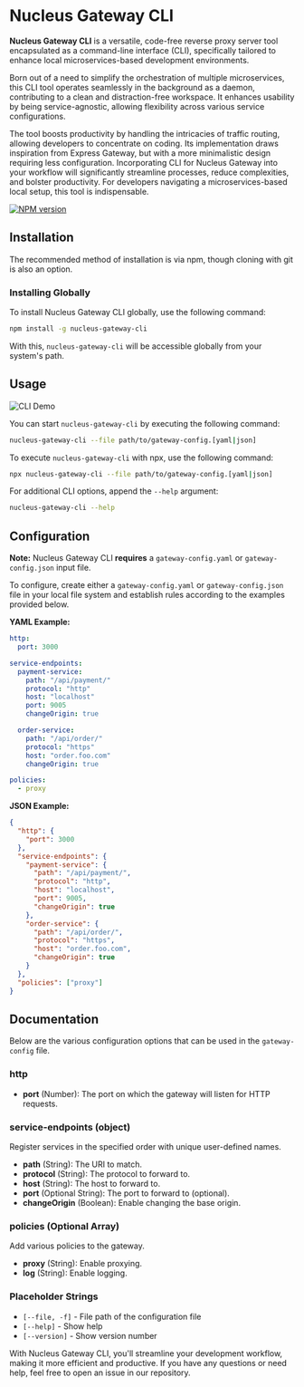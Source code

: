 # Nucleus Gateway CLI

**Nucleus Gateway CLI** is a versatile, code-free reverse proxy server tool encapsulated as a command-line interface (CLI), specifically tailored to enhance local microservices-based development environments.

Born out of a need to simplify the orchestration of multiple microservices, this CLI tool operates seamlessly in the background as a daemon, contributing to a clean and distraction-free workspace. It enhances usability by being service-agnostic, allowing flexibility across various service configurations.

The tool boosts productivity by handling the intricacies of traffic routing, allowing developers to concentrate on coding. Its implementation draws inspiration from Express Gateway, but with a more minimalistic design requiring less configuration. Incorporating CLI for Nucleus Gateway into your workflow will significantly streamline processes, reduce complexities, and bolster productivity. For developers navigating a microservices-based local setup, this tool is indispensable.

[![NPM version](https://badge.fury.io/js/nucleus-gateway-cli.svg)](https://registry.npmjs.org/nucleus-gateway-cli)

## Installation

The recommended method of installation is via npm, though cloning with git is also an option.

### Installing Globally

To install Nucleus Gateway CLI globally, use the following command:

```bash
npm install -g nucleus-gateway-cli
```

With this, `nucleus-gateway-cli` will be accessible globally from your system's path.

## Usage

![CLI Demo](./assets/demo_cli.gif)

You can start `nucleus-gateway-cli` by executing the following command:

```bash
nucleus-gateway-cli --file path/to/gateway-config.[yaml|json]
```

To execute `nucleus-gateway-cli` with npx, use the following command:

```bash
npx nucleus-gateway-cli --file path/to/gateway-config.[yaml|json]
```

For additional CLI options, append the `--help` argument:

```bash
nucleus-gateway-cli --help
```

## Configuration

**Note:** Nucleus Gateway CLI **requires** a `gateway-config.yaml` or `gateway-config.json` input file.

To configure, create either a `gateway-config.yaml` or `gateway-config.json` file in your local file system and establish rules according to the examples provided below.

**YAML Example:**

```yaml
http:
  port: 3000

service-endpoints:
  payment-service:
    path: "/api/payment/"
    protocol: "http"
    host: "localhost"
    port: 9005
    changeOrigin: true

  order-service:
    path: "/api/order/"
    protocol: "https"
    host: "order.foo.com"
    changeOrigin: true

policies:
  - proxy
```

**JSON Example:**

```json
{
  "http": {
    "port": 3000
  },
  "service-endpoints": {
    "payment-service": {
      "path": "/api/payment/",
      "protocol": "http",
      "host": "localhost",
      "port": 9005,
      "changeOrigin": true
    },
    "order-service": {
      "path": "/api/order/",
      "protocol": "https",
      "host": "order.foo.com",
      "changeOrigin": true
    }
  },
  "policies": ["proxy"]
}
```

## Documentation

Below are the various configuration options that can be used in the `gateway-config` file.

### http

- **port** (Number): The port on which the gateway will listen for HTTP requests.

### service-endpoints (object)

Register services in the specified order with unique user-defined names.

- **path** (String): The URI to match.
- **protocol** (String): The protocol to forward to.
- **host** (String): The host to forward to.
- **port** (Optional String): The port to forward to (optional).
- **changeOrigin** (Boolean): Enable changing the base origin.

### policies (Optional Array)

Add various policies to the gateway.

- **proxy** (String): Enable proxying.
- **log** (String): Enable logging.

### Placeholder Strings

- `[--file, -f]` - File path of the configuration file
- `[--help]` - Show help
- `[--version]` - Show version number

With Nucleus Gateway CLI, you'll streamline your development workflow, making it more efficient and productive. If you have any questions or need help, feel free to open an issue in our repository.
